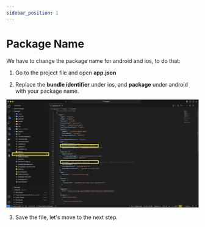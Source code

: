 ```yaml
---
sidebar_position: 1
---
```


# Package Name

We have to change the package name for android and ios, to do that:

1. Go to the project file and open **app.json**

2. Replace the **bundle identifier** under ios, and **package** under android with your package name.

![Package Name](/img/package-name.png)

3. Save the file, let's move to the next step.
